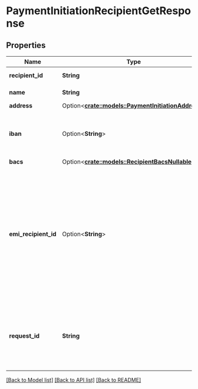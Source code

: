 # PaymentInitiationRecipientGetResponse

## Properties

Name | Type | Description | Notes
------------ | ------------- | ------------- | -------------
**recipient_id** | **String** | The ID of the recipient. | 
**name** | **String** | The name of the recipient. | 
**address** | Option<[**crate::models::PaymentInitiationAddress**](PaymentInitiationAddress.md)> |  | [optional]
**iban** | Option<**String**> | The International Bank Account Number (IBAN) for the recipient. | [optional]
**bacs** | Option<[**crate::models::RecipientBacsNullable**](RecipientBACSNullable.md)> |  | [optional]
**emi_recipient_id** | Option<**String**> | The EMI (E-Money Institution) recipient that this recipient is associated with, if any. This EMI recipient is used as an intermediary account to enable Plaid to reconcile the settlement of funds for Payment Initiation requests. | [optional]
**request_id** | **String** | A unique identifier for the request, which can be used for troubleshooting. This identifier, like all Plaid identifiers, is case sensitive. | 

[[Back to Model list]](../README.md#documentation-for-models) [[Back to API list]](../README.md#documentation-for-api-endpoints) [[Back to README]](../README.md)


